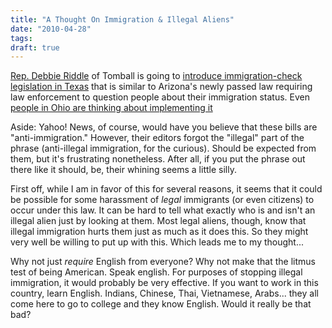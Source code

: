 ```yaml
---
title: "A Thought On Immigration & Illegal Aliens"
date: "2010-04-28"
tags:
draft: true
---
```


[Rep. Debbie Riddle](http://debbieriddle.org/) of Tomball is going to [introduce immigration-check legislation in Texas](http://news.yahoo.com/s/ap/20100428/ap_on_re_us/us_immigration_texas) that is similar to Arizona's newly passed law requiring law enforcement to question people about their immigration status.  Even [people in Ohio are thinking about implementing it](http://news.cincinnati.com/apps/pbcs.dll/article?AID=/AB/20100427/NEWS01/4280359/.)

Aside: Yahoo! News, of course, would have you believe that these bills are "anti-immigration."  However, their editors forgot the "illegal" part of the phrase (anti-illegal immigration, for the curious).  Should be expected from them, but it's frustrating nonetheless.  After all, if you put the phrase out there like it should, be, their whining seems a little silly.

First off, while I am in favor of this for several reasons, it seems that it could be possible for some harassment of *legal* immigrants (or even citizens) to occur under this law.  It can be hard to tell what exactly who is and isn't an illegal alien just by looking at them.  Most legal aliens, though, know that illegal immigration hurts them just as much as it does this.  So they might very well be willing to put up with this.  Which leads me to my thought...

Why not just *require* English from everyone?  Why not make that the litmus test of being American.  Speak english.  For purposes of stopping illegal immigration, it would probably be very effective.  If you want to work in this country, learn English.  Indians, Chinese, Thai, Vietnamese, Arabs... they all come here to go to college and they know English.  Would it really be that bad?
